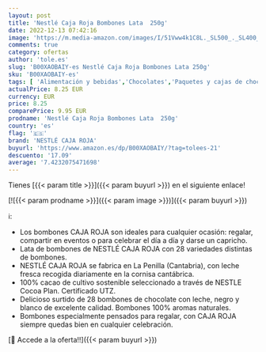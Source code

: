 ```yaml
---
layout: post
title: 'Nestlé Caja Roja Bombones Lata  250g'
date: 2022-12-13 07:42:16
image: 'https://m.media-amazon.com/images/I/51Vww4k1C8L._SL500_._SL400_.jpg'
comments: true
category: ofertas
author: 'tole.es'
slug: 'B00XAOBAIY-es Nestlé Caja Roja Bombones Lata 250g'
sku: 'B00XAOBAIY-es'
tags: [ 'Alimentación y bebidas','Chocolates','Paquetes y cajas de chocolate','Snacks y dulces','bombones','nestlé caja roja','🇪🇸', ]
actualPrice: 8.25 EUR
currency: EUR
price: 8.25
comparePrice: 9.95 EUR
prodname: 'Nestlé Caja Roja Bombones Lata  250g'
country: 'es'
flag: '🇪🇸'
brand: 'NESTLÉ CAJA ROJA'
buyurl: 'https://www.amazon.es/dp/B00XAOBAIY/?tag=tolees-21'
descuento: '17.09'
average: '7.4232075471698'
---
```


Tienes [{{< param title >}}]({{< param buyurl >}}) en el siguiente enlace!

[![{{< param prodname >}}]({{< param image >}})]({{< param buyurl >}})

ℹ️:

- Los bombones CAJA ROJA son ideales para cualquier ocasión: regalar, compartir en eventos o para celebrar el día a día y darse un capricho.
- Lata de bombones de NESTLÉ CAJA ROJA con 28 variedades distintas de bombones.
- NESTLÉ CAJA ROJA se fabrica en La Penilla (Cantabria), con leche fresca recogida diariamente en la cornisa cantábrica.
- 100% cacao de cultivo sostenible seleccionado a través de NESTLE Cocoa Plan. Certificado UTZ.
- Delicioso surtido de 28 bombones de chocolate con leche, negro y blanco de excelente calidad. Bombones 100% aromas naturales.
- Bombones especialmente pensados para regalar, con CAJA ROJA siempre quedas bien en cualquier celebración.

[🛒 Accede a la oferta!!]({{< param buyurl >}})
